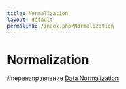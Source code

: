 ```yaml
---
title: Normalization
layout: default
permalink: /index.php/Normalization
---
```


# Normalization

#перенаправление [Data Normalization](Data_Normalization)